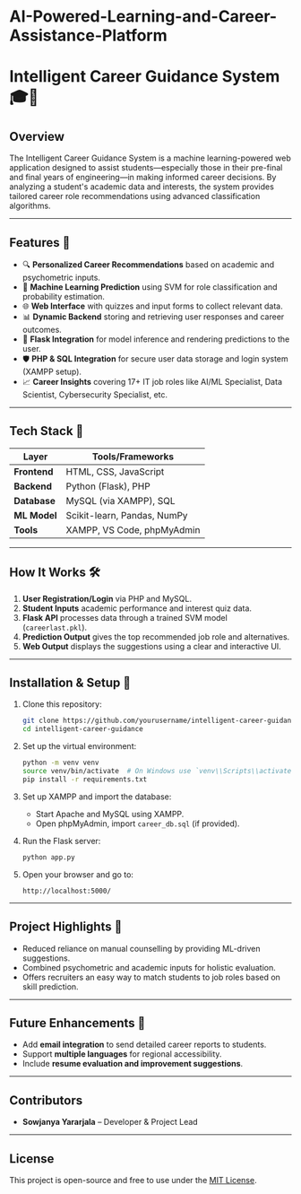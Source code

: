 # AI-Powered-Learning-and-Career-Assistance-Platform
# Intelligent Career Guidance System 🎓💼

## Overview

The Intelligent Career Guidance System is a machine learning-powered web application designed to assist students—especially those in their pre-final and final years of engineering—in making informed career decisions. By analyzing a student's academic data and interests, the system provides tailored career role recommendations using advanced classification algorithms.

---

## Features 🚀

- 🔍 **Personalized Career Recommendations** based on academic and psychometric inputs.
- 🧠 **Machine Learning Prediction** using SVM for role classification and probability estimation.
- 🌐 **Web Interface** with quizzes and input forms to collect relevant data.
- 📊 **Dynamic Backend** storing and retrieving user responses and career outcomes.
- 💬 **Flask Integration** for model inference and rendering predictions to the user.
- 🛡️ **PHP & SQL Integration** for secure user data storage and login system (XAMPP setup).
- 📈 **Career Insights** covering 17+ IT job roles like AI/ML Specialist, Data Scientist, Cybersecurity Specialist, etc.

---

## Tech Stack 🧰

| Layer         | Tools/Frameworks                              |
|--------------|------------------------------------------------|
| **Frontend** | HTML, CSS, JavaScript                          |
| **Backend**  | Python (Flask), PHP                            |
| **Database** | MySQL (via XAMPP), SQL                         |
| **ML Model** | Scikit-learn, Pandas, NumPy                    |
| **Tools**    | XAMPP, VS Code, phpMyAdmin                     |

---

## How It Works 🛠️

1. **User Registration/Login** via PHP and MySQL.
2. **Student Inputs** academic performance and interest quiz data.
3. **Flask API** processes data through a trained SVM model (`careerlast.pkl`).
4. **Prediction Output** gives the top recommended job role and alternatives.
5. **Web Output** displays the suggestions using a clear and interactive UI.

---

## Installation & Setup 🧪

1. Clone this repository:
    ```bash
    git clone https://github.com/yourusername/intelligent-career-guidance.git
    cd intelligent-career-guidance
    ```

2. Set up the virtual environment:
    ```bash
    python -m venv venv
    source venv/bin/activate  # On Windows use `venv\\Scripts\\activate`
    pip install -r requirements.txt
    ```

3. Set up XAMPP and import the database:
    - Start Apache and MySQL using XAMPP.
    - Open phpMyAdmin, import `career_db.sql` (if provided).

4. Run the Flask server:
    ```bash
    python app.py
    ```

5. Open your browser and go to:
    ```
    http://localhost:5000/
    ```

---

## Project Highlights 🌟

- Reduced reliance on manual counselling by providing ML-driven suggestions.
- Combined psychometric and academic inputs for holistic evaluation.
- Offers recruiters an easy way to match students to job roles based on skill prediction.

---

## Future Enhancements 🔮

- Add **email integration** to send detailed career reports to students.
- Support **multiple languages** for regional accessibility.
- Include **resume evaluation and improvement suggestions**.

---

## Contributors

- **Sowjanya Yararjala** – Developer & Project Lead

---

## License

This project is open-source and free to use under the [MIT License](LICENSE).

